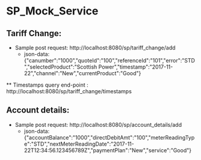 # SP_Mock_Service

## Tariff Change:

* Sample post request: http://localhost:8080/sp/tariff_change/add
  * json-data: {"canumber":"1000","quoteId":"100","referenceId":"101","error":"STD","selectedProduct":"Scottish Power","timestamp":"2017-11-22","channel":"New","currentProduct":"Good"}
 
 ** Timestamps query end-point : http://localhost:8080/sp/tariff_change/timestamps

## Account details:

* Sample post request: http://localhost:8080/sp/account_details/add
  * json-data: {"accountBalance":"1000","directDebitAmt":"100","meterReadingType":"STD","nextMeterReadingDate":"2017-11-22T12:34:56.123456789Z","paymentPlan":"New","service":"Good"}


